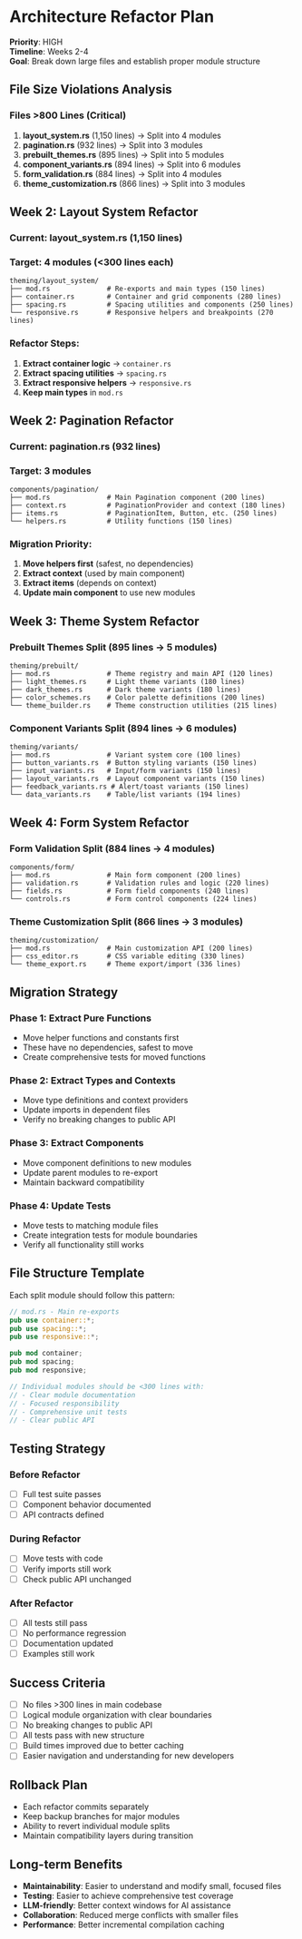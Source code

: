 # Architecture Refactor Plan

**Priority**: HIGH  
**Timeline**: Weeks 2-4  
**Goal**: Break down large files and establish proper module structure

## File Size Violations Analysis

### Files >800 Lines (Critical)
1. **layout_system.rs** (1,150 lines) → Split into 4 modules
2. **pagination.rs** (932 lines) → Split into 3 modules  
3. **prebuilt_themes.rs** (895 lines) → Split into 5 modules
4. **component_variants.rs** (894 lines) → Split into 6 modules
5. **form_validation.rs** (884 lines) → Split into 4 modules
6. **theme_customization.rs** (866 lines) → Split into 3 modules

## Week 2: Layout System Refactor

### Current: layout_system.rs (1,150 lines)
### Target: 4 modules (<300 lines each)

```
theming/layout_system/
├── mod.rs              # Re-exports and main types (150 lines)
├── container.rs        # Container and grid components (280 lines)  
├── spacing.rs          # Spacing utilities and components (250 lines)
└── responsive.rs       # Responsive helpers and breakpoints (270 lines)
```

### Refactor Steps:
1. **Extract container logic** → `container.rs`
2. **Extract spacing utilities** → `spacing.rs` 
3. **Extract responsive helpers** → `responsive.rs`
4. **Keep main types** in `mod.rs`

## Week 2: Pagination Refactor

### Current: pagination.rs (932 lines)
### Target: 3 modules

```
components/pagination/
├── mod.rs              # Main Pagination component (200 lines)
├── context.rs          # PaginationProvider and context (180 lines)
├── items.rs            # PaginationItem, Button, etc. (250 lines)
└── helpers.rs          # Utility functions (150 lines)
```

### Migration Priority:
1. **Move helpers first** (safest, no dependencies)
2. **Extract context** (used by main component) 
3. **Extract items** (depends on context)
4. **Update main component** to use new modules

## Week 3: Theme System Refactor

### Prebuilt Themes Split (895 lines → 5 modules)

```
theming/prebuilt/
├── mod.rs              # Theme registry and main API (120 lines)
├── light_themes.rs     # Light theme variants (180 lines)
├── dark_themes.rs      # Dark theme variants (180 lines) 
├── color_schemes.rs    # Color palette definitions (200 lines)
└── theme_builder.rs    # Theme construction utilities (215 lines)
```

### Component Variants Split (894 lines → 6 modules)

```
theming/variants/
├── mod.rs              # Variant system core (100 lines)
├── button_variants.rs  # Button styling variants (150 lines)
├── input_variants.rs   # Input/form variants (150 lines)
├── layout_variants.rs  # Layout component variants (150 lines)
├── feedback_variants.rs # Alert/toast variants (150 lines)
└── data_variants.rs    # Table/list variants (194 lines)
```

## Week 4: Form System Refactor

### Form Validation Split (884 lines → 4 modules)

```
components/form/
├── mod.rs              # Main form component (200 lines)
├── validation.rs       # Validation rules and logic (220 lines)
├── fields.rs           # Form field components (240 lines)  
└── controls.rs         # Form control components (224 lines)
```

### Theme Customization Split (866 lines → 3 modules)

```
theming/customization/
├── mod.rs              # Main customization API (200 lines)
├── css_editor.rs       # CSS variable editing (330 lines)
└── theme_export.rs     # Theme export/import (336 lines)
```

## Migration Strategy

### Phase 1: Extract Pure Functions
- Move helper functions and constants first
- These have no dependencies, safest to move
- Create comprehensive tests for moved functions

### Phase 2: Extract Types and Contexts  
- Move type definitions and context providers
- Update imports in dependent files
- Verify no breaking changes to public API

### Phase 3: Extract Components
- Move component definitions to new modules
- Update parent modules to re-export
- Maintain backward compatibility

### Phase 4: Update Tests
- Move tests to matching module files
- Create integration tests for module boundaries
- Verify all functionality still works

## File Structure Template

Each split module should follow this pattern:

```rust
// mod.rs - Main re-exports
pub use container::*;
pub use spacing::*;
pub use responsive::*;

pub mod container;
pub mod spacing;  
pub mod responsive;

// Individual modules should be <300 lines with:
// - Clear module documentation
// - Focused responsibility  
// - Comprehensive unit tests
// - Clear public API
```

## Testing Strategy

### Before Refactor
- [ ] Full test suite passes
- [ ] Component behavior documented
- [ ] API contracts defined

### During Refactor
- [ ] Move tests with code
- [ ] Verify imports still work
- [ ] Check public API unchanged

### After Refactor  
- [ ] All tests still pass
- [ ] No performance regression
- [ ] Documentation updated
- [ ] Examples still work

## Success Criteria

- [ ] No files >300 lines in main codebase
- [ ] Logical module organization with clear boundaries
- [ ] No breaking changes to public API
- [ ] All tests pass with new structure
- [ ] Build times improved due to better caching
- [ ] Easier navigation and understanding for new developers

## Rollback Plan

- Each refactor commits separately
- Keep backup branches for major modules
- Ability to revert individual module splits
- Maintain compatibility layers during transition

## Long-term Benefits

- **Maintainability**: Easier to understand and modify small, focused files
- **Testing**: Easier to achieve comprehensive test coverage
- **LLM-friendly**: Better context windows for AI assistance
- **Collaboration**: Reduced merge conflicts with smaller files
- **Performance**: Better incremental compilation caching
